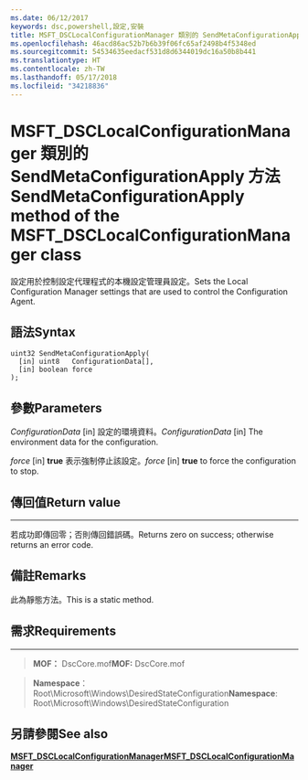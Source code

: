 ```yaml
---
ms.date: 06/12/2017
keywords: dsc,powershell,設定,安裝
title: MSFT_DSCLocalConfigurationManager 類別的 SendMetaConfigurationApply 方法
ms.openlocfilehash: 46acd86ac52b7b6b39f06fc65af2498b4f5348ed
ms.sourcegitcommit: 54534635eedacf531d8d6344019dc16a50b8b441
ms.translationtype: HT
ms.contentlocale: zh-TW
ms.lasthandoff: 05/17/2018
ms.locfileid: "34218836"
---
```

# <a name="sendmetaconfigurationapply-method-of-the-msftdsclocalconfigurationmanager-class"></a><span data-ttu-id="5eee7-103">MSFT_DSCLocalConfigurationManager 類別的 SendMetaConfigurationApply 方法</span><span class="sxs-lookup"><span data-stu-id="5eee7-103">SendMetaConfigurationApply method of the MSFT_DSCLocalConfigurationManager class</span></span>

<span data-ttu-id="5eee7-104">設定用於控制設定代理程式的本機設定管理員設定。</span><span class="sxs-lookup"><span data-stu-id="5eee7-104">Sets the Local Configuration Manager settings that are used to control the Configuration Agent.</span></span>

<a name="syntax"></a><span data-ttu-id="5eee7-105">語法</span><span class="sxs-lookup"><span data-stu-id="5eee7-105">Syntax</span></span>
------

```mof
uint32 SendMetaConfigurationApply(
  [in] uint8   ConfigurationData[],
  [in] boolean force
);
```

<a name="parameters"></a><span data-ttu-id="5eee7-106">參數</span><span class="sxs-lookup"><span data-stu-id="5eee7-106">Parameters</span></span>
----------

<span data-ttu-id="5eee7-107">*ConfigurationData* \[in\] 設定的環境資料。</span><span class="sxs-lookup"><span data-stu-id="5eee7-107">*ConfigurationData* \[in\] The environment data for the configuration.</span></span>

<span data-ttu-id="5eee7-108">*force* \[in\] **true** 表示強制停止該設定。</span><span class="sxs-lookup"><span data-stu-id="5eee7-108">*force* \[in\] **true** to force the configuration to stop.</span></span>

## <a name="return-value"></a><span data-ttu-id="5eee7-109">傳回值</span><span class="sxs-lookup"><span data-stu-id="5eee7-109">Return value</span></span>
------------

<span data-ttu-id="5eee7-110">若成功即傳回零；否則傳回錯誤碼。</span><span class="sxs-lookup"><span data-stu-id="5eee7-110">Returns zero on success; otherwise returns an error code.</span></span>

## <a name="remarks"></a><span data-ttu-id="5eee7-111">備註</span><span class="sxs-lookup"><span data-stu-id="5eee7-111">Remarks</span></span>

<span data-ttu-id="5eee7-112">此為靜態方法。</span><span class="sxs-lookup"><span data-stu-id="5eee7-112">This is a static method.</span></span>

## <a name="requirements"></a><span data-ttu-id="5eee7-113">需求</span><span class="sxs-lookup"><span data-stu-id="5eee7-113">Requirements</span></span>
------------
><span data-ttu-id="5eee7-114">**MOF：** DscCore.mof</span><span class="sxs-lookup"><span data-stu-id="5eee7-114">**MOF:** DscCore.mof</span></span>

><span data-ttu-id="5eee7-115">**Namespace**：Root\Microsoft\Windows\DesiredStateConfiguration</span><span class="sxs-lookup"><span data-stu-id="5eee7-115">**Namespace**: Root\Microsoft\Windows\DesiredStateConfiguration</span></span>


## <a name="see-also"></a><span data-ttu-id="5eee7-116">另請參閱</span><span class="sxs-lookup"><span data-stu-id="5eee7-116">See also</span></span>


[<span data-ttu-id="5eee7-117">**MSFT_DSCLocalConfigurationManager**</span><span class="sxs-lookup"><span data-stu-id="5eee7-117">**MSFT_DSCLocalConfigurationManager**</span></span>](msft-dsclocalconfigurationmanager.md)